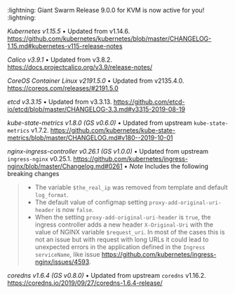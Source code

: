 :lightning: Giant Swarm Release 9.0.0 for KVM is now active for you! :lightning:

*Kubernetes v1.15.5*
• Updated from v1.14.6. https://github.com/kubernetes/kubernetes/blob/master/CHANGELOG-1.15.md#kubernetes-v115-release-notes

*Calico v3.9.1*
• Updated from v3.8.2. https://docs.projectcalico.org/v3.9/release-notes/

*CoreOS Container Linux v2191.5.0*
• Updated from v2135.4.0. https://coreos.com/releases/#2191.5.0

*etcd v3.3.15*
• Updated from v3.3.13. https://github.com/etcd-io/etcd/blob/master/CHANGELOG-3.3.md#v3315-2019-08-19

*kube-state-metrics v1.8.0 (GS v0.6.0)*
• Updated from upstream `kube-state-metrics` v1.7.2. https://github.com/kubernetes/kube-state-metrics/blob/master/CHANGELOG.md#v180--2019-10-01

*nginx-ingress-controller v0.26.1 (GS v1.0.0)*
• Updated from upstream `ingress-nginx` v0.25.1. https://github.com/kubernetes/ingress-nginx/blob/master/Changelog.md#0261
• *Note* Includes the following breaking changes
> - The variable `$the_real_ip` was removed from template and default `log_format`.
> - The default value of configmap setting `proxy-add-original-uri-header` is now `false`.
> - When the setting `proxy-add-original-uri-header` is `true`, the ingress controller adds a new header `X-Original-Uri` with the value of NGINX variable `$request_uri`. In most of the cases this is not an issue but with request with long URLs it could lead to unexpected errors in the application defined in the `Ingress` `serviceName`, like issue https://github.com/kubernetes/ingress-nginx/issues/4593.

*coredns v1.6.4 (GS v0.8.0)*
• Updated from upstream `coredns` v1.16.2. https://coredns.io/2019/09/27/coredns-1.6.4-release/
